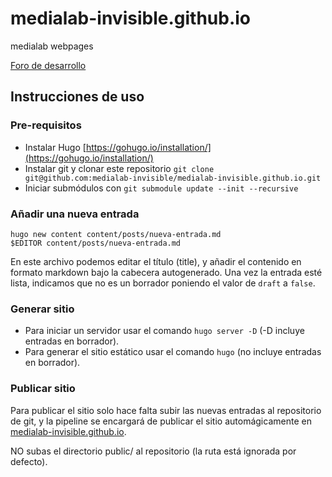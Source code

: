 # medialab-invisible.github.io
medialab webpages

[Foro de desarrollo](https://github.com/orgs/medialab-invisible/discussions/1)

## Instrucciones de uso

### Pre-requisitos
- Instalar Hugo [https://gohugo.io/installation/](https://gohugo.io/installation/)
- Instalar git y clonar este repositorio `git clone git@github.com:medialab-invisible/medialab-invisible.github.io.git`
- Iniciar submódulos con `git submodule update --init --recursive`

### Añadir una nueva entrada

```
hugo new content content/posts/nueva-entrada.md
$EDITOR content/posts/nueva-entrada.md
```

En este archivo podemos editar el título (title), y añadir el contenido en formato markdown bajo la cabecera autogenerado. Una vez la entrada esté lista, indicamos que no es un borrador poniendo el valor de `draft` a `false`.

### Generar sitio

- Para iniciar un servidor usar el comando `hugo server -D` (-D incluye entradas en borrador).
- Para generar el sitio estático usar el comando `hugo` (no incluye entradas en borrador).

### Publicar sitio

Para publicar el sitio solo hace falta subir las nuevas entradas al repositorio de git, y la pipeline se encargará de publicar el sitio automágicamente en [medialab-invisible.github.io](https://medialab-invisible.github.io).

NO subas el directorio public/ al repositorio (la ruta está ignorada por defecto).
